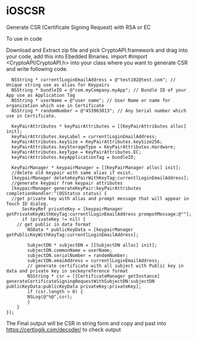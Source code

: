 # iOSCSR
Generate CSR (Certificate Signing Request) with RSA or EC

To use in code

Download and Extract zip file and pick CryptoAPI.framework and drag into your code, add this into Ebedded Binaries. 
import #import <CryptoAPI/CryptoAPI.h> into your class where you want to generate CSR and write following code.

      NSString * currentlLoginEmailAddress = @"test102@test.com"; // Unique string use as alias for Keypairs
      NSString * bundleID = @"com.myCompany.myApp"; // Bundle ID of your App use as Application Tag
      NSString * userName = @"user name"; // User Name or name for organization which use in Certificate
      NSString * randomNumber = @"453963013"; // Any Serial number which use in Certificate.

      KeyPairAttributes * keyPairAttributes = [[KeyPairAttributes alloc] init];
      keyPairAttributes.keyLabel = currentlLoginEmailAddress;
      keyPairAttributes.keySize = KeyPairAttributes.keySize256;
      keyPairAttributes.keyStorageType = KeyPairAttributes.Hardware;
      keyPairAttributes.keyType = KeyPairAttributes.EC;
      keyPairAttributes.keyApplicationTag = bundleID;

      KeyPairManager * keypairManager = [[KeyPairManager alloc] init];
      //delete old keypair with same alias if exist.
      [keypairManager deleteKeyPairWithKeyTag:currentlLoginEmailAddress];
      //generate keypair from keypair attributes
      [keypairManager generateKeyPair:keyPairAttributes completionHandler:^(OSStatus status) {
      //get private key with alias and prompt message that will appear in Touch ID dialog.
          SecKeyRef privateKey = [keypairManager getPrivateKeyWithKeyTag:currentlLoginEmailAddress prompotMessage:@""];
          if (privateKey != nil) {
        // get public in data format 
            NSData * publicKeyData = [keypairManager getPublicKeyWithKeyTag:currentlLoginEmailAddress];
            
            SubjectDN * subjectDN = [[SubjectDN alloc] init];
            subjectDN.commonName = userName;
            subjectDN.serialNumber = randomNumber;
            subjectDN.emaiAddress = currentlLoginEmailAddress;
            // generate certificate with all subject with Public key in data and private key in seckeyreference format
            NSString * csr = [[CertificateManager getInstance] generateCertificateSigningRequestWithSubjectDN:subjectDN publicKeyData:publicKeyData privateKey:privateKey];
            if (csr.length > 0) {
            NSLog(@"%@",csr);
            }
        }
    }];

The Final output will be CSR in string form and copy and past into https://certlogik.com/decoder/ to check output
